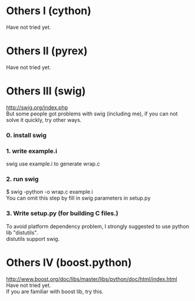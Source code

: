 # Others I (cython)  
Have not tried yet.
# Others II (pyrex)  
Have not tried yet.
# Others III (swig)  
http://swig.org/index.php  
But some people got problems with swig (including me), if you can not solve it quickly, try other ways.  
### 0. install swig  
### 1. write example.i  
swig use example.i to generate wrap.c
### 2. run swig  
$ swig -python -o wrap.c example.i  
You can omit this step by fill in swig parameters in setup.py  
### 3. Write setup.py (for building C files.)  
To avoid platform dependency problem, I strongly suggested to use python lib "distutils".  
distutils support swig.

# Others IV (boost.python)  
http://www.boost.org/doc/libs/master/libs/python/doc/html/index.html  
Have not tried yet.  
If you are familiar with boost lib, try this.  
